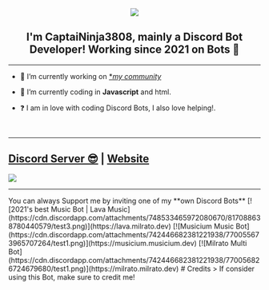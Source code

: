 <div align="center" style"border-radius:15px">
  <img src="https://discord.com/channels/955354303646814258/955354306746400816/969944004093415464" style"width: 100%;border-radius:15px">
</div>

## <div align="center">I'm CaptaiNinja3808, mainly a Discord Bot Developer! Working since 2021 on Bots 🚀</div>  
  
***

- 🔭 I’m currently working on [**my community*](https://linktr.ee/capcommunity)
  

- 🌱 I’m currently coding in **Javascript** and html.  
  

- ❓  I am in love with coding Discord Bots, I also love helping!.
  
<br/>
  
***

## [Discord Server 😎](https://discord.gg/Hgq6HB4fEE) | [Website](https://www.google.com/url?sa=i&url=https%3A%2F%2Fwww.amazon.in%2FUnder-Maintenance-Plastic-Yellow-Standard%2Fdp%2FB082XG3SDJ&psig=AOvVaw3eypjBx0ML8MTyCsb8i3lZ&ust=1651409424650000&source=images&cd=vfe&ved=0CAwQjRxqFwoTCIi7-9Ppu_cCFQAAAAAdAAAAABAD)
<a href="https://discord.gg/Hgq6HB4fEE"><img src="https://discord.com/api/guilds/874579837518483476/widget.json"></a>

***


<!--> You can always Support me by inviting one of my **own Discord Bots**

[![2021's best Music Bot | Lava Music](https://cdn.discordapp.com/attachments/748533465972080670/817088638780440579/test3.png)](https://lava.milrato.dev)
[![Musicium Music Bot](https://cdn.discordapp.com/attachments/742446682381221938/770055673965707264/test1.png)](https://musicium.musicium.dev)
[![Milrato Multi Bot](https://cdn.discordapp.com/attachments/742446682381221938/770056826724679680/test1.png)](https://milrato.milrato.dev)

# Credits

> If consider using this Bot, make sure to credit me!
